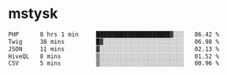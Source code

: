# mstysk

<!--START_SECTION:waka-->

```txt
PHP      8 hrs 1 min     █████████████████████▓░░░   86.42 %
Twig     38 mins         █▓░░░░░░░░░░░░░░░░░░░░░░░   06.98 %
JSON     11 mins         ▓░░░░░░░░░░░░░░░░░░░░░░░░   02.13 %
HiveQL   8 mins          ▒░░░░░░░░░░░░░░░░░░░░░░░░   01.52 %
CSV      5 mins          ▒░░░░░░░░░░░░░░░░░░░░░░░░   00.96 %
```

<!--END_SECTION:waka-->
